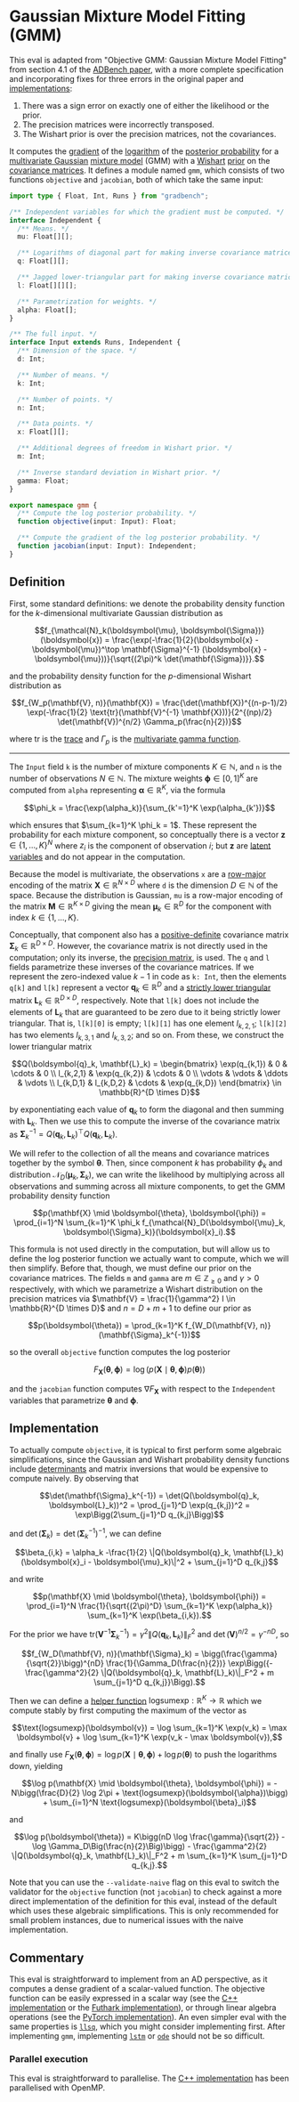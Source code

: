 # Gaussian Mixture Model Fitting (GMM)

This eval is adapted from "Objective GMM: Gaussian Mixture Model Fitting" from
section 4.1 of the [ADBench paper][], with a more complete specification and
incorporating fixes for three errors in the original paper and
[implementations][adbench]:

1. There was a sign error on exactly one of either the likelihood or the prior.
2. The precision matrices were incorrectly transposed.
3. The Wishart prior is over the precision matrices, not the covariances.

It computes the [gradient][] of the [logarithm][] of the [posterior
probability][] for a [multivariate Gaussian][] [mixture model][] (GMM) with a
[Wishart][] [prior][] on the [covariance matrices][]. It defines a module named
`gmm`, which consists of two functions `objective` and `jacobian`, both of which
take the same input:

```typescript
import type { Float, Int, Runs } from "gradbench";

/** Independent variables for which the gradient must be computed. */
interface Independent {
  /** Means. */
  mu: Float[][];

  /** Logarithms of diagonal part for making inverse covariance matrices. */
  q: Float[][];

  /** Jagged lower-triangular part for making inverse covariance matrices. */
  l: Float[][][];

  /** Parametrization for weights. */
  alpha: Float[];
}

/** The full input. */
interface Input extends Runs, Independent {
  /** Dimension of the space. */
  d: Int;

  /** Number of means. */
  k: Int;

  /** Number of points. */
  n: Int;

  /** Data points. */
  x: Float[][];

  /** Additional degrees of freedom in Wishart prior. */
  m: Int;

  /** Inverse standard deviation in Wishart prior. */
  gamma: Float;
}

export namespace gmm {
  /** Compute the log posterior probability. */
  function objective(input: Input): Float;

  /** Compute the gradient of the log posterior probability. */
  function jacobian(input: Input): Independent;
}
```

## Definition

First, some standard definitions: we denote the probability density function for
the $`k`$-dimensional multivariate Gaussian distribution as

```math
f_{\mathcal{N}_k(\boldsymbol{\mu}, \boldsymbol{\Sigma})}(\boldsymbol{x}) = \frac{\exp(-\frac{1}{2}(\boldsymbol{x} - \boldsymbol{\mu})^\top \mathbf{\Sigma}^{-1} (\boldsymbol{x} - \boldsymbol{\mu}))}{\sqrt{(2\pi)^k \det(\mathbf{\Sigma})}}.
```

and the probability density function for the $`p`$-dimensional Wishart
distribution as

```math
f_{W_p(\mathbf{V}, n)}(\mathbf{X}) = \frac{\det(\mathbf{X})^{(n-p-1)/2} \exp(-\frac{1}{2} \text{tr}(\mathbf{V}^{-1} \mathbf{X}))}{2^{(np)/2} \det(\mathbf{V})^{n/2} \Gamma_p(\frac{n}{2})}
```

where $`\text{tr}`$ is the [trace][] and $`\Gamma_p`$ is the [multivariate gamma
function][].

---

The `Input` field `k` is the number of mixture components $`K \in \mathbb{N}`$,
and `n` is the number of observations $`N \in \mathbb{N}`$. The mixture weights
$`\boldsymbol{\phi} \in [0, 1]^K`$ are computed from `alpha` representing
$`\boldsymbol{\alpha} \in \mathbb{R}^K`$, via the formula

```math
\phi_k = \frac{\exp(\alpha_k)}{\sum_{k'=1}^K \exp(\alpha_{k'})}
```

which ensures that $`\sum_{k=1}^K \phi_k = 1`$. These represent the probability
for each mixture component, so conceptually there is a vector
$`\boldsymbol{z} \in \{1, \dots, K\}^N`$ where $`z_i`$ is the component of
observation $`i`$; but $`\boldsymbol{z}`$ are [latent variables][] and do not
appear in the computation.

Because the model is multivariate, the observations `x` are a [row-major][]
encoding of the matrix $`\mathbf{X} \in \mathbb{R}^{N \times D}`$ where `d` is
the dimension $`D \in \mathbb{N}`$ of the space. Because the distribution is
Gaussian, `mu` is a row-major encoding of the matrix
$`\mathbf{M} \in \mathbb{R}^{K \times D}`$ giving the mean
$`\boldsymbol{\mu}_k \in \mathbb{R}^D`$ for the component with index
$`k \in \{1, \dots, K\}`$.

Conceptually, that component also has a [positive-definite][] covariance matrix
$`\mathbf{\Sigma}_k \in \mathbb{R}^{D \times D}`$. However, the covariance
matrix is not directly used in the computation; only its inverse, the [precision
matrix][], is used. The `q` and `l` fields parametrize these inverses of the
covariance matrices. If we represent the zero-indexed value $`k - 1`$ in code as
`k: Int`, then the elements `q[k]` and `l[k]` represent a vector
$`\boldsymbol{q}_k \in \mathbb{R}^D`$ and a [strictly lower triangular][] matrix
$`\mathbf{L}_k \in \mathbb{R}^{D \times D}`$, respectively. Note that `l[k]`
does not include the elements of $`\mathbf{L}_k`$ that are guaranteed to be zero
due to it being strictly lower triangular. That is, `l[k][0]` is empty;
`l[k][1]` has one element $`l_{k,2,1}`$; `l[k][2]` has two elements
$`l_{k,3,1}`$ and $`l_{k,3,2}`$; and so on. From these, we construct the lower
triangular matrix

```math
Q(\boldsymbol{q}_k, \mathbf{L}_k) = \begin{bmatrix}
  \exp(q_{k,1}) & 0 & \cdots & 0 \\
  l_{k,2,1} & \exp(q_{k,2}) & \cdots & 0 \\
  \vdots & \vdots & \ddots & \vdots \\
  l_{k,D,1} & l_{k,D,2} & \cdots & \exp(q_{k,D})
\end{bmatrix} \in \mathbb{R}^{D \times D}
```

by exponentiating each value of $`\boldsymbol{q}_k`$ to form the diagonal and
then summing with $`\mathbf{L}_k`$. Then we use this to compute the inverse of
the covariance matrix as
$`\mathbf{\Sigma}_k^{-1} = Q(\boldsymbol{q}_k, \mathbf{L}_k)^\top Q(\boldsymbol{q}_k, \mathbf{L}_k)`$.

We will refer to the collection of all the means and covariance matrices
together by the symbol $`\boldsymbol{\theta}`$. Then, since component $`k`$ has
probability $`\phi_k`$ and distribution
$`\mathcal{N}_D(\boldsymbol{\mu}_k, \boldsymbol{\Sigma}_k)`$, we can write the
likelihood by multiplying across all observations and summing across all mixture
components, to get the GMM probability density function

```math
p(\mathbf{X} \mid \boldsymbol{\theta}, \boldsymbol{\phi}) = \prod_{i=1}^N \sum_{k=1}^K \phi_k f_{\mathcal{N}_D(\boldsymbol{\mu}_k, \boldsymbol{\Sigma}_k)}(\boldsymbol{x}_i).
```

This formula is not used directly in the computation, but will allow us to
define the log posterior function we actually want to compute, which we will
then simplify. Before that, though, we must define our prior on the covariance
matrices. The fields `m` and `gamma` are $`m \in \mathbb{Z}_{\geq 0}`$ and
$`\gamma > 0`$ respectively, with which we parametrize a Wishart distribution on
the precision matrices via
$`\mathbf{V} = \frac{1}{\gamma^2} I \in \mathbb{R}^{D \times D}`$ and
$`n = D + m + 1`$ to define our prior as

```math
p(\boldsymbol{\theta}) = \prod_{k=1}^K f_{W_D(\mathbf{V}, n)}(\mathbf{\Sigma}_k^{-1})
```

so the overall `objective` function computes the log posterior

```math
F_\mathbf{X}(\boldsymbol{\theta}, \boldsymbol{\phi}) = \log(p(\mathbf{X} \mid \boldsymbol{\theta}, \boldsymbol{\phi}) p(\boldsymbol{\theta}))
```

and the `jacobian` function computes $`\nabla F_{\mathbf{X}}`$ with respect to
the `Independent` variables that parametrize $`\boldsymbol{\theta}`$ and
$`\boldsymbol{\phi}`$.

## Implementation

To actually compute `objective`, it is typical to first perform some algebraic
simplifications, since the Gaussian and Wishart probability density functions
include [determinants][] and matrix inversions that would be expensive to
compute naively. By observing that

```math
\det(\mathbf{\Sigma}_k^{-1}) = \det(Q(\boldsymbol{q}_k, \boldsymbol{L}_k))^2 = \prod_{j=1}^D \exp(q_{k,j})^2 = \exp\Bigg(2\sum_{j=1}^D q_{k,j}\Bigg)
```

and $`\det(\mathbf{\Sigma}_k) = \det(\mathbf{\Sigma}_k^{-1})^{-1}`$, we can
define

```math
\beta_{i,k} = \alpha_k -\frac{1}{2} \|Q(\boldsymbol{q}_k, \mathbf{L}_k)(\boldsymbol{x}_i - \boldsymbol{\mu}_k)\|^2 + \sum_{j=1}^D q_{k,j}
```

and write

```math
p(\mathbf{X} \mid \boldsymbol{\theta}, \boldsymbol{\phi}) = \prod_{i=1}^N \frac{1}{\sqrt{(2\pi)^D} \sum_{k=1}^K \exp(\alpha_k)} \sum_{k=1}^K \exp(\beta_{i,k}).
```

For the prior we have
$`\text{tr}(\mathbf{V}^{-1} \mathbf{\Sigma}_k^{-1}) = \gamma^2 \|Q(\boldsymbol{q}_k, \mathbf{L}_k)\|_F^2`$
and $`\det(\mathbf{V})^{n/2} = \gamma^{-nD}`$, so

```math
f_{W_D(\mathbf{V}, n)}(\mathbf{\Sigma}_k) = \bigg(\frac{\gamma}{\sqrt{2}}\bigg)^{nD} \frac{1}{\Gamma_D(\frac{n}{2})} \exp\Bigg({-\frac{\gamma^2}{2} \|Q(\boldsymbol{q}_k, \mathbf{L}_k)\|_F^2 + m \sum_{j=1}^D q_{k,j}}\Bigg).
```

Then we can define a [helper function][`lse`]
$`\text{logsumexp} : \mathbb{R}^K \to \mathbb{R}`$ which we compute stably by
first computing the maximum of the vector as

```math
\text{logsumexp}(\boldsymbol{v}) = \log \sum_{k=1}^K \exp(v_k) = \max \boldsymbol{v} + \log \sum_{k=1}^K \exp(v_k - \max \boldsymbol{v}),
```

and finally use
$`F_\mathbf{X}(\boldsymbol{\theta}, \boldsymbol{\phi}) = \log p(\mathbf{X} \mid \boldsymbol{\theta}, \boldsymbol{\phi}) + \log p(\boldsymbol{\theta})`$
to push the logarithms down, yielding

```math
\log p(\mathbf{X} \mid \boldsymbol{\theta}, \boldsymbol{\phi}) = -N\bigg(\frac{D}{2} \log 2\pi + \text{logsumexp}(\boldsymbol{\alpha})\bigg) + \sum_{i=1}^N \text{logsumexp}(\boldsymbol{\beta}_i)
```

and

```math
\log p(\boldsymbol{\theta}) = K\bigg(nD \log \frac{\gamma}{\sqrt{2}} - \log \Gamma_D\Big(\frac{n}{2}\Big)\bigg) - \frac{\gamma^2}{2} \|Q(\boldsymbol{q}_k, \mathbf{L}_k)\|_F^2 + m \sum_{k=1}^K \sum_{j=1}^D q_{k,j}.
```

Note that you can use the `--validate-naive` flag on this eval to switch the
validator for the `objective` function (not `jacobian`) to check against a more
direct implementation of the definition for this eval, instead of the default
which uses these algebraic simplifications. This is only recommended for small
problem instances, due to numerical issues with the naive implementation.

## Commentary

This eval is straightforward to implement from an AD perspective, as it computes
a dense gradient of a scalar-valued function. The objective function can be
easily expressed in a scalar way (see the [C++ implementation][] or the [Futhark
implementation][]), or through linear algebra operations (see the [PyTorch
implementation][]). An even simpler eval with the same properties is [`llsq`][],
which you might consider implementing first. After implementing `gmm`,
implementing [`lstm`][] or [`ode`][] should not be so difficult.

### Parallel execution

This eval is straightforward to parallelise. The [C++ implementation][] has been
parallelised with OpenMP.

[adbench]: https://github.com/microsoft/ADBench
[adbench paper]: https://arxiv.org/abs/1807.10129
[covariance matrices]: https://en.wikipedia.org/wiki/Covariance_matrix
[c++ implementation]: /cpp/gradbench/evals/gmm.hpp
[determinants]: https://en.wikipedia.org/wiki/Determinant
[futhark implementation]: /tool/futhark/gmm.fut
[gradient]: https://en.wikipedia.org/wiki/Gradient
[latent variables]:
  https://en.wikipedia.org/wiki/Latent_and_observable_variables
[logarithm]: https://en.wikipedia.org/wiki/Logarithm
[mixture model]: https://en.wikipedia.org/wiki/Mixture_model
[multivariate gamma function]:
  https://en.m.wikipedia.org/wiki/Multivariate_gamma_function
[multivariate gaussian]:
  https://en.wikipedia.org/wiki/Multivariate_normal_distribution
[positive-definite]: https://en.wikipedia.org/wiki/Definite_matrix
[posterior probability]: https://en.wikipedia.org/wiki/Posterior_probability
[precision matrix]: https://en.wikipedia.org/wiki/Precision_(statistics)
[prior]: https://en.wikipedia.org/wiki/Prior_probability
[pytorch implementation]:
  /python/gradbench/gradbench/tools/pytorch/gmm_objective.py
[row-major]: https://en.wikipedia.org/wiki/Row-_and_column-major_order
[strictly lower triangular]: https://en.wikipedia.org/wiki/Triangular_matrix
[trace]: https://en.m.wikipedia.org/wiki/Trace_(linear_algebra)
[wishart]: https://en.m.wikipedia.org/wiki/Wishart_distribution
[`llsq`]: /evals/llsq
[`lse`]: /evals/lse
[`lstm`]: /evals/lstm
[`ode`]: /evals/ode
